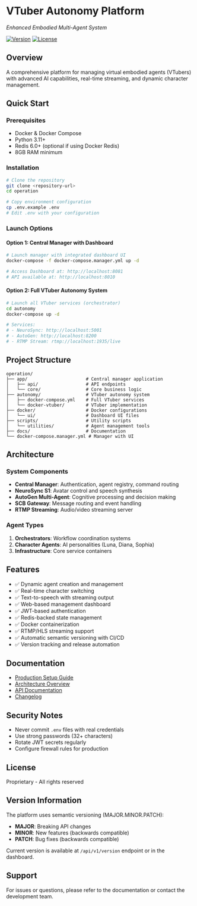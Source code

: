 # VTuber Autonomy Platform
*Enhanced Embodied Multi-Agent System*

[![Version](https://img.shields.io/badge/version-0.1.0-blue)](https://github.com/its-DeFine/agent-net/releases)
[![License](https://img.shields.io/badge/license-Proprietary-red)](LICENSE)

## Overview
A comprehensive platform for managing virtual embodied agents (VTubers) with advanced AI capabilities, real-time streaming, and dynamic character management.

## Quick Start

### Prerequisites
- Docker & Docker Compose
- Python 3.11+
- Redis 6.0+ (optional if using Docker Redis)
- 8GB RAM minimum

### Installation
```bash
# Clone the repository
git clone <repository-url>
cd operation

# Copy environment configuration
cp .env.example .env
# Edit .env with your configuration
```

### Launch Options

#### Option 1: Central Manager with Dashboard
```bash
# Launch manager with integrated dashboard UI
docker-compose -f docker-compose.manager.yml up -d

# Access Dashboard at: http://localhost:8081
# API available at: http://localhost:8010
```

#### Option 2: Full VTuber Autonomy System
```bash
# Launch all VTuber services (orchestrator)
cd autonomy
docker-compose up -d

# Services:
# - NeuroSync: http://localhost:5001
# - AutoGen: http://localhost:8200
# - RTMP Stream: rtmp://localhost:1935/live
```

## Project Structure
```
operation/
├── app/                      # Central manager application
│   ├── api/                  # API endpoints
│   └── core/                 # Core business logic
├── autonomy/                 # VTuber autonomy system
│   ├── docker-compose.yml    # Full VTuber services
│   └── docker-vtuber/        # VTuber implementation
├── docker/                   # Docker configurations
│   └── ui/                   # Dashboard UI files
├── scripts/                  # Utility scripts
│   └── utilities/            # Agent management tools
├── docs/                     # Documentation
└── docker-compose.manager.yml # Manager with UI
```

## Architecture

### System Components
- **Central Manager**: Authentication, agent registry, command routing
- **NeuroSync S1**: Avatar control and speech synthesis
- **AutoGen Multi-Agent**: Cognitive processing and decision making
- **SCB Gateway**: Message routing and event handling
- **RTMP Streaming**: Audio/video streaming server

### Agent Types
1. **Orchestrators**: Workflow coordination systems
2. **Character Agents**: AI personalities (Luna, Diana, Sophia)
3. **Infrastructure**: Core service containers

## Features
- ✅ Dynamic agent creation and management
- ✅ Real-time character switching
- ✅ Text-to-speech with streaming output
- ✅ Web-based management dashboard
- ✅ JWT-based authentication
- ✅ Redis-backed state management
- ✅ Docker containerization
- ✅ RTMP/HLS streaming support
- ✅ Automatic semantic versioning with CI/CD
- ✅ Version tracking and release automation

## Documentation
- [Production Setup Guide](docs/PRODUCTION_SETUP.md)
- [Architecture Overview](docs/ARCHITECTURE.md)
- [API Documentation](docs/API_REFERENCE.md)
- [Changelog](CHANGELOG.md)

## Security Notes
- Never commit `.env` files with real credentials
- Use strong passwords (32+ characters)
- Rotate JWT secrets regularly
- Configure firewall rules for production

## License
Proprietary - All rights reserved

## Version Information

The platform uses semantic versioning (MAJOR.MINOR.PATCH):
- **MAJOR**: Breaking API changes
- **MINOR**: New features (backwards compatible)
- **PATCH**: Bug fixes (backwards compatible)

Current version is available at `/api/v1/version` endpoint or in the dashboard.

## Support
For issues or questions, please refer to the documentation or contact the development team.